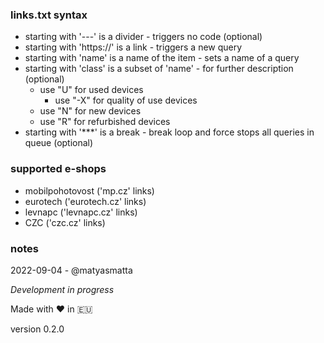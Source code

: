### links.txt syntax
- starting with '---' is a divider - triggers no code (optional)
- starting with 'https://' is a link - triggers a new query
- starting with 'name' is a name of the item - sets a name of a query
- starting with 'class' is a subset of 'name' - for further description (optional)
    - use "U" for used devices
        - use "-X" for quality of use devices
    - use "N" for new devices
    - use "R" for refurbished devices
- starting with '***' is a break - break loop and force stops all queries in queue (optional)

### supported e-shops
- mobilpohotovost ('mp.cz' links)
- eurotech ('eurotech.cz' links)
- levnapc ('levnapc.cz' links)
- CZC ('czc.cz' links)

### notes
2022-09-04 - @matyasmatta

_Development in progress_

Made with ❤️ in 🇪🇺

version 0.2.0
